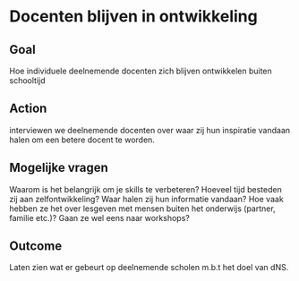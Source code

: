# Docenten blijven in ontwikkeling

## Goal

Hoe individuele deelnemende docenten zich blijven ontwikkelen buiten schooltijd

## Action

interviewen we deelnemende docenten over waar zij hun inspiratie vandaan halen om een betere docent te worden.

## Mogelijke vragen

Waarom is het belangrijk om je skills te verbeteren? Hoeveel tijd besteden zij aan zelfontwikkeling? Waar halen zij hun informatie vandaan? Hoe vaak hebben ze het over lesgeven met mensen buiten het onderwijs (partner, familie etc.)? Gaan ze wel eens naar workshops?

## Outcome

Laten zien wat er gebeurt op deelnemende scholen m.b.t het doel van dNS.
